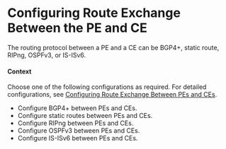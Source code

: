 Configuring Route Exchange Between the PE and CE
================================================

The routing protocol between a PE and a CE can be BGP4+, static route, RIPng, OSPFv3, or IS-ISv6.

#### Context

Choose one of the following configurations as required. For detailed configurations, see [Configuring Route Exchange Between PEs and CEs](dc_vrp_mpls-l3vpn-v6_cfg_2061.html).

* Configure BGP4+ between PEs and CEs.
* Configure static routes between PEs and CEs.
* Configure RIPng between PEs and CEs.
* Configure OSPFv3 between PEs and CEs.
* Configure IS-ISv6 between PEs and CEs.